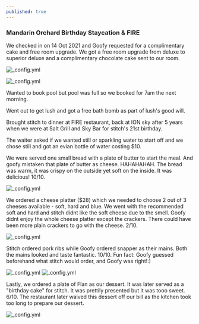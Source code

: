 ```yaml
---
published: true
---
```

### Mandarin Orchard Birthday Staycation & FIRE

We checked in on 14 Oct 2021 and Goofy requested for a complimentary cake and free room upgrade. We got a free room upgrade from deluxe to superior deluxe and a complimentary chocolate cake sent to our room.

![_config.yml]({{site.baseurl}}/images/mandarinorchard1.JPG)

![_config.yml]({{site.baseurl}}/images/mandarinorchard2.JPG)

Wanted to book pool but pool was full so we booked for 7am the next morning.

Went out to get lush and got a free bath bomb as part of lush's good will.

Brought stitch to dinner at FIRE restaurant, back at ION sky after 5 years when we were at Salt Grill and Sky Bar for stitch's 21st birthday.

The waiter asked if we wanted still or sparkling water to start off and we chose still and got an evian bottle of water costing $10.

We were served one small bread with a plate of butter to start the meal. And goofy mistaken that plate of butter as cheese. HAHAHAHAH. The bread was warm, it was crispy on the outside yet soft on the inside. It was delicious! 10/10. 

![_config.yml]({{site.baseurl}}/images/fire_bread.JPG)

We ordered a cheese platter ($28) which we needed to choose 2 out of 3 cheeses available - soft, hard and blue. We went with the recommended soft and hard and stitch didnt like the soft cheese due to the smell. Goofy didnt enjoy the whole cheese platter except the crackers. There could have been more plain crackers to go with the cheese. 2/10.

![_config.yml]({{site.baseurl}}/images/fire_cheeseplatter.JPG)

Stitch ordered pork ribs while Goofy ordered snapper as their mains. Both the mains looked and taste fantastic. 10/10. Fun fact: Goofy guessed beforehand what stitch would order, and Goofy was right!:)

![_config.yml]({{site.baseurl}}/images/fire_porkribs.JPG)
![_config.yml]({{site.baseurl}}/images/fire_snapper.JPG)

Lastly, we ordered a plate of Flan as our dessert. It was later served as a "birthday cake" for stitch. It was prettily presented but it was tooo sweet. 6/10. The restaurant later waived this dessert off our bill as the kitchen took too long to prepare our dessert.

![_config.yml]({{site.baseurl}}/images/fire_flan.jpg)
